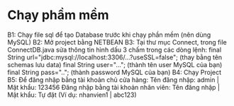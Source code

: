 # Chạy phầm mềm

B1: Chạy file sql để tạo Database trước khi chạy phần mềm (nên dùng MySQL)
B2: Mở project bằng NETBEAN
B3: Tại thư mục Connect, trong file ConnectDB.java sửa thông tin hình dấu 3 chấm trong các dòng lệnh:
	final String url="jdbc:mysql://localhost:3306/...?useSSL=false"; (thay bằng tên schemas lưu data)
        final String user="..."; (thành tên user MySQL của bạn)
        final String pass="..";	(thành password MySQL của bạn)
B4: Chạy Project
B5: Để đăng nhập bằng tài khoản chủ cửa hàng: Tên đăng nhập: admin | Mật khẩu: 123456
    Đăng nhập bằng tài khoản nhân viên: Tên đăng nhập | Mật khẩu: Tự đặt (Ví dụ: nhanvien1 | abc123)
